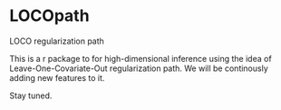 # LOCOpath
LOCO regularization path

This is a r package to for high-dimensional inference using the idea of Leave-One-Covariate-Out regularization path.
We will be continously adding new features to it. 

Stay tuned. 
